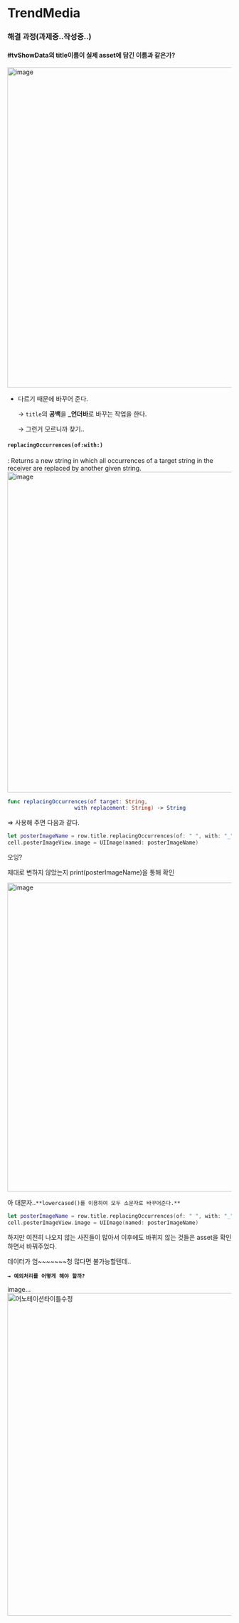 # TrendMedia

### 해결 과정(과제중..작성중..)

#### #tvShowData의 title이름이 실제 asset에 담긴 이름과 같은가?

<img width="720" alt="image" src="https://user-images.githubusercontent.com/53874628/137935588-636a4973-7dd8-4df4-a449-0cda72d6b1ca.png">

- 다르기 때문에 바꾸어 준다.
    
    → `title`의 **공백**을 **_언더바**로 바꾸는 작업을 한다.
    
    → 그런거 모르니까 찾기..
    

#### `replacingOccurrences(of:with:)`

: Returns a new string in which all occurrences of a target string in the receiver are replaced by another given string.<img width="720" alt="image" src="https://user-images.githubusercontent.com/53874628/137935659-c71d7f93-e1a3-4426-8fcb-4a8924d0a3c0.png">


```swift
func replacingOccurrences(of target: String, 
                     with replacement: String) -> String
```

⇒ 사용해 주면 다음과 같다.

```swift
let posterImageName = row.title.replacingOccurrences(of: " ", with: "_")
cell.posterImageView.image = UIImage(named: posterImageName)
```

오잉?

제대로 변하지 않았는지 print(posterImageName)을 통해 확인

<img width="694" alt="image" src="https://user-images.githubusercontent.com/53874628/137935537-26199b7f-9f0c-4e6d-b317-fb5a5f5242e9.png">

아 대문자..`**lowercased()를 이용하여 모두 소문자로 바꾸어준다.**`

```swift
let posterImageName = row.title.replacingOccurrences(of: " ", with: "_").lowercased()
cell.posterImageView.image = UIImage(named: posterImageName)
```

하지만 여전히 나오지 않는 사진들이 많아서 이후에도 바뀌지 않는 것들은 asset을 확인하면서 바꿔주었다.

데이터가 엄~~~~~~~청 많다면 불가능할텐데..

**`→ 예외처리를 어떻게 해야 할까?`**


image...
<img width="725" alt="어노테이션타이틀수정" src="https://user-images.githubusercontent.com/53874628/138416476-a8adec25-dc01-4793-95a7-cba7b45f1121.png">
